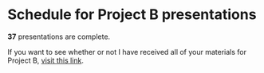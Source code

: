 # Schedule for Project B presentations

**37** presentations are complete. 

If you want to see whether or not I have received all of your materials for Project B, [visit this link](https://github.com/THOMASELOVE/431-classes-2023/blob/main/projB/submission_status.md).

